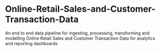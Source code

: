 # Online-Retail-Sales-and-Customer-Transaction-Data
An end to end data pipeline for ingesting, processing, transforming and modelling Online Retail Sales and Customer Transaction Data for analytics and reporting dashboards
